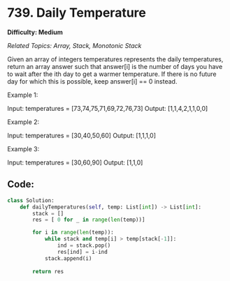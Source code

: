 # 739. Daily Temperature

**Difficulty: Medium** 

*Related Topics: Array, Stack, Monotonic Stack*

Given an array of integers temperatures represents the daily temperatures, return an array answer such that answer[i] is the number of days you have to wait after the ith day to get a warmer temperature. If there is no future day for which this is possible, keep answer[i] == 0 instead.

Example 1:

Input: temperatures = [73,74,75,71,69,72,76,73]
Output: [1,1,4,2,1,1,0,0]

Example 2:

Input: temperatures = [30,40,50,60]
Output: [1,1,1,0]

Example 3:

Input: temperatures = [30,60,90]
Output: [1,1,0]


## Code:

```python
class Solution:
    def dailyTemperatures(self, temp: List[int]) -> List[int]:
        stack = []
        res = [ 0 for _ in range(len(temp))]

        for i in range(len(temp)):
            while stack and temp[i] > temp[stack[-1]]:
                ind = stack.pop()
                res[ind] = i-ind
            stack.append(i)
        
        return res
```
